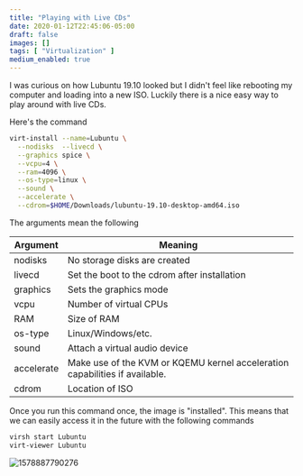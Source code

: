 ```yaml
---
title: "Playing with Live CDs"
date: 2020-01-12T22:45:06-05:00
draft: false
images: []
tags: [ "Virtualization" ]
medium_enabled: true
---
```


I was curious on how Lubuntu 19.10 looked but I didn't feel like rebooting my computer and loading into a new ISO. Luckily there is a nice easy way to play around with live CDs.

Here's the command

```bash
virt-install --name=Lubuntu \
  --nodisks  --livecd \
  --graphics spice \
  --vcpu=4 \
  --ram=4096 \
  --os-type=linux \
  --sound \
  --accelerate \
  --cdrom=$HOME/Downloads/lubuntu-19.10-desktop-amd64.iso
```

The arguments mean the following

| Argument   | Meaning                                                      |
| ---------- | ------------------------------------------------------------ |
| nodisks    | No storage disks are created                                 |
| livecd     | Set the boot to the cdrom after installation                 |
| graphics   | Sets the graphics mode                                       |
| vcpu       | Number of virtual CPUs                                       |
| RAM        | Size of RAM                                                  |
| os-type    | Linux/Windows/etc.                                           |
| sound      | Attach a virtual audio device                                |
| accelerate | Make use of the KVM or KQEMU kernel acceleration capabilities if available. |
| cdrom      | Location of ISO                                              |

Once you run this command once, the image is "installed". This means that we can easily access it in the future with the following commands

```bash
virsh start Lubuntu
virt-viewer Lubuntu
```

![1578887790276](/files/images/blog/1578887790276.png)